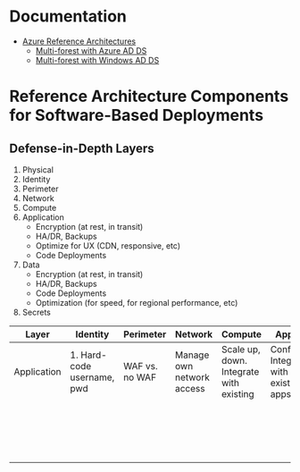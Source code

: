 # Documentation
- [Azure Reference Architectures](https://docs.microsoft.com/en-us/azure/architecture/browse/)
   - [Multi-forest with Azure AD DS](https://docs.microsoft.com/en-us/azure/architecture/example-scenario/wvd/multi-forest-azure-managed)
   - [Multi-forest with Windows AD DS](https://docs.microsoft.com/en-us/azure/architecture/example-scenario/wvd/multi-forest)

# Reference Architecture Components for Software-Based Deployments

## Defense-in-Depth Layers

1. Physical
1. Identity
1. Perimeter
1. Network
1. Compute
1. Application
    - Encryption (at rest, in transit)
    - HA/DR, Backups
    - Optimize for UX (CDN, responsive, etc)
    - Code Deployments
3. Data
    - Encryption (at rest, in transit)
    - HA/DR, Backups
    - Code Deployments
    - Optimization (for speed, for regional performance, etc)
1. Secrets


| **Layer**   | **Identity**               | **Perimeter**  | **Network**               | **Compute**                             | **Application**                                     | **Data**  | **Secrets** |
|-------------|----------------------------|----------------|---------------------------|-----------------------------------------|-----------------------------------------------------|-----------|-------------|
| Application | 1. Hard-code username, pwd | WAF vs. no WAF | Manage own network access | Scale up, down. Integrate with existing | Configuration. Integration with existing/other apps | Access to | Access to   |
|             |                            |                |                           |                                         |                                                     |           |             |
|             |                            |                |                           |                                         |                                                     |           |             |
|             |                            |                |                           |                                         |                                                     |           |             |
|             |                            |                |                           |                                         |                                                     |           |             |
|             |                            |                |                           |                                         |                                                     |           |             |
|             |                            |                |                           |                                         |                                                     |           |             |
|             |                            |                |                           |                                         |                                                     |           |             |
|             |                            |                |                           |                                         |                                                     |           |             |
|             |                            |                |                           |                                         |                                                     |           |             |
|             |                            |                |                           |                                         |                                                     |           |             |
|             |                            |                |                           |                                         |                                                     |           |             |
|             |                            |                |                           |                                         |                                                     |           |             |
|             |                            |                |                           |                                         |                                                     |           |             |
|             |                            |                |                           |                                         |                                                     |           |             |
|             |                            |                |                           |                                         |                                                     |           |             |
|             |                            |                |                           |                                         |                                                     |           |             |
|             |                            |                |                           |                                         |                                                     |           |             |
|             |                            |                |                           |                                         |                                                     |           |             |
